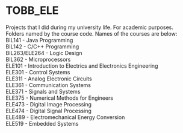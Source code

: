 # TOBB_ELE
Projects that I did during my university life. For academic purposes.\
Folders named by the course code. Names of the courses are below:\
BIL141 - Java Programming\
BIL142 - C/C++ Programming\
BIL263/ELE264 - Logic Design\
BIL362 - Microprocessors\
ELE101 - Introduction to Electrics and Electronics Engineering\
ELE301 - Control Systems\
ELE311 - Analog Electronic Circuits\
ELE361 - Communication Systems\
ELE371 - Signals and Systems\
ELE375 - Numerical Methods for Engineers\
ELE473 - Digital Image Processing\
ELE474 - Digital Signal Processing\
ELE489 - Electromechanical Energy Conversion\
ELE519 - Embedded Systems


